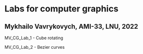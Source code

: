 # Labs for computer graphics

## Mykhailo Vavrykovych, AMI-33, LNU, 2022

MV_CG_Lab_1 - Cube rotating

MV_CG_Lab_2 - Bezier curves


